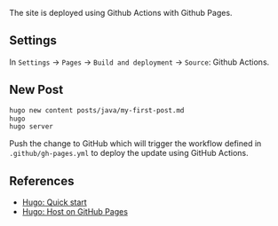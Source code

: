 The site is deployed using Github Actions with Github Pages.

## Settings

In `Settings` -> `Pages` -> `Build and deployment` -> `Source`: Github Actions.

## New Post

```bash
hugo new content posts/java/my-first-post.md
hugo
hugo server
```

Push the change to GitHub which will trigger the workflow defined in `.github/gh-pages.yml` to deploy the update using GitHub Actions.

## References

- [Hugo: Quick start](https://gohugo.io/getting-started/quick-start/)
- [Hugo: Host on GitHub Pages](https://gohugo.io/hosting-and-deployment/hosting-on-github/)

